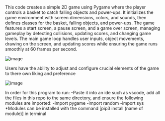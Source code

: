 This code creates a simple 2D game using Pygame where the player controls a basket to catch falling objects and power-ups. It initializes the game environment with screen dimensions, colors, and sounds, then defines classes for the basket, falling objects, and power-ups. The game features a start screen, a pause screen, and a game over screen, managing gameplay by detecting collisions, updating scores, and changing game levels. The main game loop handles user inputs, object movements, drawing on the screen, and updating scores while ensuring the game runs smoothly at 60 frames per second.

![image](https://github.com/user-attachments/assets/dddc4ed7-edb0-4470-a858-bd81d634eae1)






Users have the ability to adjust and configure crucial elements of the game to there own liking and preference

![image](https://github.com/user-attachments/assets/9f19d5b0-ecd3-4a83-8b44-30e1b4bc91b9)

In order for this program to run:
-Paste it into an ide such as vscode, add all the files in this repo to the same directory, and ensure the following modules are imported:
                -import pygame
                -import random
                -import sys
*Modules can be installed with the command [pip3 install (name of module)] in terminal
